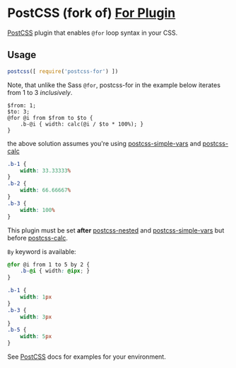 # PostCSS (fork of) [For Plugin](https://github.com/antyakushev/postcss-for)

[PostCSS] plugin that enables `@for` loop syntax in your CSS.

## Usage

```js
postcss([ require('postcss-for') ])
```

Note, that unlike the Sass `@for`, postcss-for in the example below iterates from 1 to 3 *inclusively*.
```less
$from: 1;
$to: 3;
@for @i from $from to $to {
    .b-@i { width: calc(@i / $to * 100%); }
}
```
the above solution assumes you're using [postcss-simple-vars] and [postcss-calc]

```css
.b-1 {
    width: 33.33333%
}
.b-2 {
    width: 66.66667%
}
.b-3 {
    width: 100%
}
```

This plugin must be set **after** [postcss-nested] and [postcss-simple-vars] but
before [postcss-calc].

`By` keyword is available:

```css
@for @i from 1 to 5 by 2 {
    .b-@i { width: @ipx; }
}
```

```css
.b-1 {
    width: 1px
}
.b-3 {
    width: 3px
}
.b-5 {
    width: 5px
}
```



See [PostCSS] docs for examples for your environment.

[PostCSS]:             https://github.com/postcss/postcss
[postcss-nested]:      https://github.com/postcss/postcss-nested
[postcss-calc]:        https://github.com/postcss/postcss-calc
[postcss-simple-vars]: https://github.com/postcss/postcss-simple-vars
[ci]:                  https://travis-ci.org/antyakushev/postcss-for
[deps]:                https://gemnasium.com/antyakushev/postcss-for
[npm]:                 http://badge.fury.io/js/postcss-for
